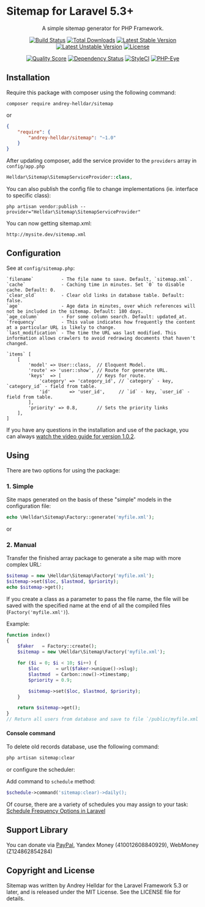 # Sitemap for Laravel 5.3+

<p align="center">
A simple sitemap generator for PHP Framework.
</p>


<p align="center">
<a href="https://travis-ci.org/andrey-helldar/sitemap"><img src="https://travis-ci.org/andrey-helldar/sitemap.svg?branch=master&style=flat-square" alt="Build Status" /></a>
<a href="https://packagist.org/packages/andrey-helldar/sitemap"><img src="https://img.shields.io/packagist/dt/andrey-helldar/sitemap.svg?style=flat-square" alt="Total Downloads" /></a>
<a href="https://github.com/andrey-helldar/sitemap"><img src="https://poser.pugx.org/andrey-helldar/sitemap/v/stable" alt="Latest Stable Version" /></a>
<a href="https://github.com/andrey-helldar/sitemap"><img src="https://poser.pugx.org/andrey-helldar/sitemap/v/unstable" alt="Latest Unstable Version" /></a>
<a href="https://github.com/andrey-helldar/sitemap"><img src="https://poser.pugx.org/andrey-helldar/sitemap/license" alt="License" /></a>
</p>


<p align="center">
<a href="https://github.com/andrey-helldar/sitemap"><img src="https://img.shields.io/scrutinizer/g/andrey-helldar/sitemap.svg?style=flat-square" alt="Quality Score" /></a>
<a href="https://www.versioneye.com/php/andrey-helldar:sitemap/dev-master"><img src="https://www.versioneye.com/php/andrey-helldar:sitemap/dev-master/badge?style=flat-square" alt="Dependency Status" /></a>
<a href="https://styleci.io/repos/45746985"><img src="https://styleci.io/repos/75637284/shield" alt="StyleCI" /></a>
<a href="https://php-eye.com/package/andrey-helldar/sitemap"><img src="https://php-eye.com/badge/andrey-helldar/sitemap/tested.svg?style=flat" alt="PHP-Eye" /></a>
</p>


## Installation

Require this package with composer using the following command:

```
composer require andrey-helldar/sitemap
```

or

```json
{
    "require": {
        "andrey-helldar/sitemap": "~1.0"
    }
}
```

After updating composer, add the service provider to the `providers` array in `config/app.php`

```php
Helldar\Sitemap\SitemapServiceProvider::class,
```


You can also publish the config file to change implementations (ie. interface to specific class):

```
php artisan vendor:publish --provider="Helldar\Sitemap\SitemapServiceProvider"
```


You can now getting sitemap.xml:

```
http://mysite.dev/sitemap.xml
```


## Configuration

See at `config/sitemap.php`:

    `filename`          - The file name to save. Default, `sitemap.xml`.
    `cache`             - Caching time in minutes. Set `0` to disable cache. Default: 0.
    `clear_old`         - Clear old links in database table. Default: false. 
    `age`               - Age data in minutes, over which references will not be included in the sitemap. Default: 180 days.
    `age_column`        - For some column search. Default: updated_at.
    `frequency`         - This value indicates how frequently the content at a particular URL is likely to change.
    `last_modification` - The time the URL was last modified. This information allows crawlers to avoid redrawing documents that haven't changed.

    `items` [
        [
            'model' => User::class,  // Eloquent Model.
            'route' => 'user::show', // Route for generate URL.
            'keys'  => [             // Keys for route.
                'category' => 'category_id', // `category` - key, `category_id` - field from table.
                'id'       => 'user_id',     // `id` - key, `user_id` - field from table.
            ],
            'priority' => 0.8,       // Sets the priority links
        ],
    ]


If you have any questions in the installation and use of the package, you can always [watch the video guide for version 1.0.2](https://youtu.be/1WaBqg7sW-s).


## Using

There are two options for using the package:

### 1. Simple

Site maps generated on the basis of these "simple" models in the configuration file:

```php
echo \Helldar\Sitemap\Factory::generate('myfile.xml');
```

or

### 2. Manual

Transfer the finished array package to generate a site map with more complex URL:

```php
$sitemap = new \Helldar\Sitemap\Factory('myfile.xml');
$sitemap->set($loc, $lastmod, $priority);
echo $sitemap->get();
```

If you create a class as a parameter to pass the file name, the file will be saved with the specified name at the end of all the compiled files (`Factory('myfile.xml')`).

Example:
```php
function index()
{
    $faker   = Factory::create();
    $sitemap = new \Helldar\Sitemap\Factory('myfile.xml');

    for ($i = 0; $i < 10; $i++) {
        $loc      = url($faker->unique()->slug);
        $lastmod  = Carbon::now()->timestamp;
        $priority = 0.9;

        $sitemap->set($loc, $lastmod, $priority);
    }

    return $sitemap->get();
}
// Return all users from database and save to file `/public/myfile.xml`.
```

#### Console command

To delete old records database, use the following command:
```bash
php artisan sitemap:clear
```

or configure the scheduler:

Add command to `schedule` method:
```php
$schedule->command('sitemap:clear)->daily();
```

Of course, there are a variety of schedules you may assign to your task:
[Schedule Frequency Options in Laravel](https://laravel.com/docs/5.3/scheduling#schedule-frequency-options)


## Support Library

You can donate via [PayPal](https://www.paypal.com/cgi-bin/webscr?cmd=_s-xclick&hosted_button_id=94B8LCPAPJ5VG), Yandex Money (410012608840929), WebMoney (Z124862854284)

## Copyright and License

Sitemap was written by Andrey Helldar for the Laravel Framework 5.3 or later, and is released under the MIT License. See the LICENSE file for details.
